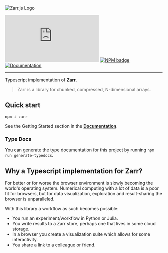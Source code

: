 ![Zarr.js Logo](docs/logo.png)

![Top Language Badge](https://img.shields.io/github/languages/top/gzuidhof/zarr.js)
[![NPM badge](https://img.shields.io/npm/v/zarr)](https://www.npmjs.com/package/zarr)
[![Documentation](https://img.shields.io/badge/Read%20the-documentation-1abc9c.svg)](http://guido.io/zarr.js)

---
Typescript implementation of [**Zarr**](https://zarr.readthedocs.io/en/stable/).
> Zarr is a library for chunked, compressed, N-dimensional arrays.

## Quick start

```
npm i zarr
```

See the Getting Started section in the [**Documentation**](http://guido.io/zarr.js).

### Type Docs
You can generate the type documentation for this project by running `npm run generate-typedocs`.

## Why a Typescript implementation for Zarr?
For better or for worse the browser environment is slowly becoming the world's operating system. Numerical computing with a lot of data is a poor fit for browsers, but for data visualization, exploration and result-sharing the browser is unparalleled.

With this library a workflow as such becomes possible:
* You run an experiment/workflow in Python or Julia.
* You write results to a Zarr store, perhaps one that lives in some cloud storage.
* In a browser you create a visualization suite which allows for some interactivity.
* You share a link to a colleague or friend.
